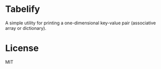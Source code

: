 # Tabelify

A simple utility for printing a one-dimensional key-value pair (associative array or dictionary).

# License
MIT